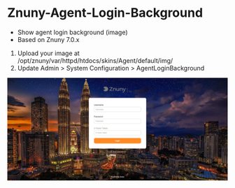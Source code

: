 # Znuny-Agent-Login-Background
- Show agent login background (image)
- Based on Znuny 7.0.x
 
1. Upload your image at /opt/znuny/var/httpd/htdocs/skins/Agent/default/img/
2. Update Admin > System Configuration > AgentLoginBackground

![agent-login-bg](agent-login-bg.png)
